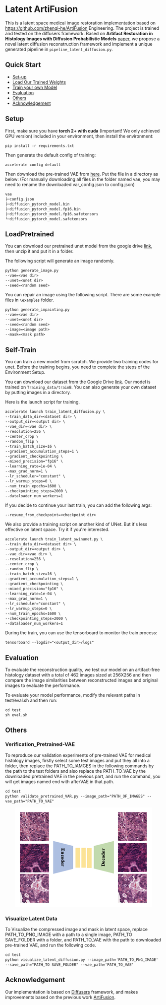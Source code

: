 # Latent ArtiFusion

This is a latent space medical image restoration implementation based on https://github.com/zhenqi-he/ArtiFusion Engineering. The project is trained and tested on the diffusers framework. Based on **Artifact Restoration in Histology Images with Diffusion Probabilistic Models** [paper](https://arxiv.org/abs/2307.14262), we propose a novel latent diffusion reconstruction framework and implement a unique generated pipeline in `pipeline_latent_diffusion.py`.

## Quick Start

- [Set-up](#Setup)
- [Load Our Trained Weights](#LoadPretrained)
- [Train your own Model](#Self-Train)
- [Evaluation](#Evaluation)
- [Others](#Others)
- [Acknowledgement](#Acknowledgement)


## Setup

First, make sure you have **torch 2+ with cuda** (Important! We only achieved GPU version) included in your environment, then install the environment:

```
pip install -r requirements.txt
```

Then generate the default config of training:

```
accelerate config default
```

Then download the pre-trained VAE from [here](https://huggingface.co/runwayml/stable-diffusion-v1-5/tree/main/vae). Put the file in a directory as below:
(For manually downloading all files in the folder named vae, you may need to rename the downloaded var_config.json to config.json)
```
vae
├─config.json
├─diffusion_pytorch_model.bin
├─diffusion_pytorch_model.fp16.bin
├─diffusion_pytorch_model.fp16.safetensors
└─diffusion_pytorch_model.safetensors
```

## LoadPretrained


You can download our pretrained unet model from the google drive [link](https://drive.google.com/file/d/1actPH17G3ksi051_hsGTIVSJeqTL0BbH/view?usp=sharing), then unzip it and put it in a folder.

The following script will generate an image randomly.

```
python generate_image.py 
--vae=<vae dir> 
--unet=<unet dir>
--seed=<random seed>
```

You can repair an image using the following script. There are some example files in `\examples` folder.

```
python generate_impainting.py
--vae=<vae dir> 
--unet=<unet dir>
--seed=<random seed>
--image=<image path> 
--mask=<mask path>
```

## Self-Train

You can train a new model from scratch. We provide two training codes for unet. Before the training begins, you need to complete the steps of the Environment Setup.

You can download our dataset from the Google Drive [link](https://drive.google.com/drive/folders/13SDZzcgtO3RIdZIiteb-jo3hUtGAqOuq). Our model is trained on `Training_data/trainB`. You can also generate your own dataset by putting images in a directory.

Here is the launch script for training.

```
accelerate launch train_latent_diffusion.py \
--train_data_dir=<dataset dir> \
--output_dir=<output dir> \
--vae_dir=<vae dir> \
--resolution=256 \
--center_crop \
--random_flip \
--train_batch_size=16 \
--gradient_accumulation_steps=1 \
--gradient_checkpointing \
--mixed_precision="fp16" \
--learning_rate=1e-04 \
--max_grad_norm=1 \
--lr_scheduler="constant" \
--lr_warmup_steps=0 \
--num_train_epochs=1600 \
--checkpointing_steps=2000 \
--dataloader_num_workers=1
```

If you decide to continue your last train, you can add the following args:

```
--resume_from_checkpoint=<checkpoint dir> 
```

We also provide a training script on another kind of UNet. But it's less effective on latent space. Try it if you're interested.

```
accelerate launch train_latent_swinunet.py \
--train_data_dir=<dataset dir> \
--output_dir=<output dir> \
--vae_dir=<vae dir> \
--resolution=256 \
--center_crop \
--random_flip \
--train_batch_size=16 \
--gradient_accumulation_steps=1 \
--gradient_checkpointing \
--mixed_precision="fp16" \
--learning_rate=1e-04 \
--max_grad_norm=1 \
--lr_scheduler="constant" \
--lr_warmup_steps=0 \
--num_train_epochs=1600 \
--checkpointing_steps=2000 \
--dataloader_num_workers=1
```

During the train, you can use the tensorboard to monitor the train process:

```
tensorboard --logdir="<output_dir>/logs"
```
## Evaluation

To evaluate the reconstruction quality, we test our model on an artifact-free histology dataset with a total of 462 images sized at 256X256 and then compare the image similarities between reconstructed images and original images to evaluate the performance. 

To evaluate your model performance, modify the relevant paths in test/eval.sh and then run:

```
cd test
sh eval.sh
```
## Others
### Verification_Pretrained-VAE
To reproduce our validation experiments of pre-trained VAE for medical histology images, firstly select some test images and put they all into a folder, then replace the PATH_TO_IAMGES in the following commands by the path to the test folders and also replace the PATH_TO_VAE by the downloaded pretrained VAE in the previous part, and run the command, you will get images named end with afterVAE in that path.

```
cd test
python validate_pretrained_VAR.py --image_path="PATH_OF_IMAGES" --vae_path="PATH_TO_VAE"
```

<p align="center">
  <img src="./images/validation_pretrained_VAE.png" />
</p>

### Visualize Latent Data
To Visualize the compressed image and mask in latent space, replace PATH_TO_PNG_IMAGE with a path to a single image, PATH_TO SAVE_FOLDER with a folder, and PATH_TO_VAE with the path to downloaded pre-trained VAE, and run the following code.
```
cd test
python visualize_latent_diffusion.py --image_path='PATH_TO_PNG_IMAGE' --save_path="PATH_TO SAVE_FOLDER" --vae_path='PATH_TO_VAE'
```
## Acknowledgement
Our implementation is based on [Diffusers](https://huggingface.co/docs/diffusers/index) framework, and makes improvements based on the previous work [ArtiFusion](https://github.com/zhenqi-he/ArtiFusion).
